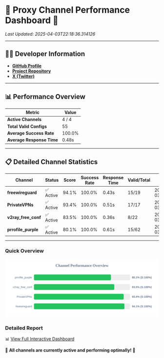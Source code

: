 # 🌟 Proxy Channel Performance Dashboard 🌟

_Last Updated: 2025-04-03T22:18:36.314126_

---

## 👩‍💻 Developer Information

- **[GitHub Profile](https://github.com/4n0nymou3)**  
- **[Project Repository](https://github.com/4n0nymou3/multi-proxy-config-fetcher)**  
- **[X (Twitter)](https://x.com/4n0nymou3)**  

---

## 📊 Performance Overview

| Metric                | Value       |
|-----------------------|-------------|
| **Active Channels**   | 4 / 4       |
| **Total Valid Configs** | 55          |
| **Average Success Rate** | 100.0%      |
| **Average Response Time** | 0.48s       |

---

## 📋 Detailed Channel Statistics

| Channel          | Status     | Score  | Success Rate | Response Time | Valid/Total | Last Success               |
|------------------|------------|--------|--------------|---------------|-------------|----------------------------|
| **freewireguard**  | ✅ Active  | 94.1%  | 100.0% | 0.43s         | 15/19       | 2025-04-03T22:18:36.312260 |
| **PrivateVPNs**  | ✅ Active  | 93.4%  | 100.0% | 0.51s         | 17/17       | 2025-04-03T22:18:35.852951 |
| **v2ray_free_conf**  | ✅ Active  | 83.5%  | 100.0% | 0.36s         | 8/22       | 2025-04-03T22:18:35.313086 |
| **prrofile_purple**  | ✅ Active  | 80.1%  | 100.0% | 0.61s         | 15/62       | 2025-04-03T22:18:34.887469 |

---

### Quick Overview
<div align="center">
  <a href="https://raw.githubusercontent.com/nullluser/NullRepo/refs/heads/main/assets/channel_stats_chart.svg">
    <img src="https://raw.githubusercontent.com/nullluser/NullRepo/refs/heads/main/assets/channel_stats_chart.svg" alt="Source Performance Statistics" width="800">
  </a>
</div>

### Detailed Report
📊 [View Full Interactive Dashboard](https://htmlpreview.github.io/?https://github.com/nullluser/NullRepo/blob/main/assets/performance_report.html)

🎉 **All channels are currently active and performing optimally!** 🎉
